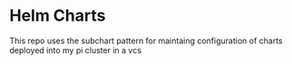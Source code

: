 # Helm Charts

This repo uses the subchart pattern for maintaing configuration of charts deployed into my pi cluster in a vcs